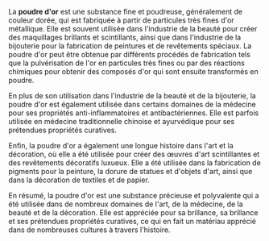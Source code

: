 La **poudre d'or** est une substance fine et poudreuse, généralement de couleur dorée, qui est fabriquée à partir de particules très fines d'or métallique. Elle est souvent utilisée dans l'industrie de la beauté pour créer des maquillages brillants et scintillants, ainsi que dans l'industrie de la bijouterie pour la fabrication de peintures et de revêtements spéciaux. La poudre d'or peut être obtenue par différents procédés de fabrication tels que la pulvérisation de l'or en particules très fines ou par des réactions chimiques pour obtenir des composés d'or qui sont ensuite transformés en poudre.

En plus de son utilisation dans l'industrie de la beauté et de la bijouterie, la poudre d'or est également utilisée dans certains domaines de la médecine pour ses propriétés anti-inflammatoires et antibactériennes. Elle est parfois utilisée en médecine traditionnelle chinoise et ayurvédique pour ses prétendues propriétés curatives.

Enfin, la poudre d'or a également une longue histoire dans l'art et la décoration, où elle a été utilisée pour créer des œuvres d'art scintillantes et des revêtements décoratifs luxueux. Elle a été utilisée dans la fabrication de pigments pour la peinture, la dorure de statues et d'objets d'art, ainsi que dans la décoration de textiles et de papier.

En résumé, la poudre d'or est une substance précieuse et polyvalente qui a été utilisée dans de nombreux domaines de l'art, de la médecine, de la beauté et de la décoration. Elle est appréciée pour sa brillance, sa brillance et ses prétendues propriétés curatives, ce qui en fait un matériau apprécié dans de nombreuses cultures à travers l'histoire.